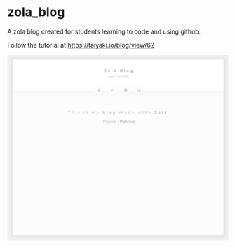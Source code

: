 # zola_blog
A zola blog created for students learning to code and using github.

Follow the tutorial at https://taiyaki.io/blog/view/62

![alt text](https://raw.githubusercontent.com/yonseo/zola_blog/master/myblog/screenshot.png)
